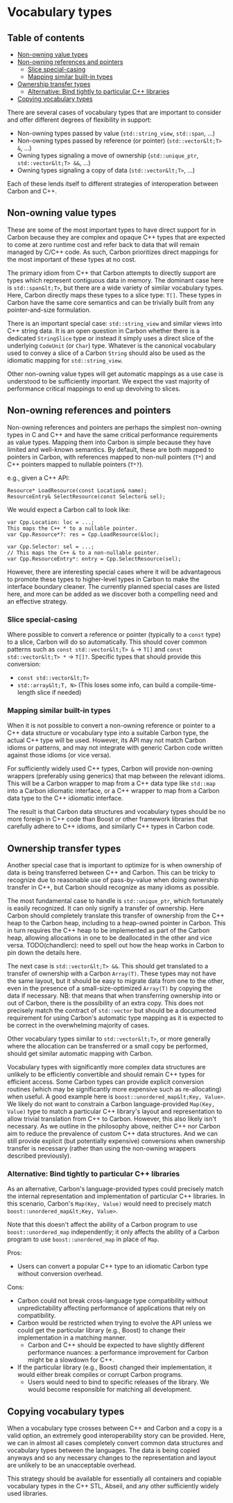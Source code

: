 # Vocabulary types

<!--
Part of the Carbon Language project, under the Apache License v2.0 with LLVM
Exceptions. See /LICENSE for license information.
SPDX-License-Identifier: Apache-2.0 WITH LLVM-exception
-->

## Table of contents

<!-- toc -->

- [Non-owning value types](#non-owning-value-types)
- [Non-owning references and pointers](#non-owning-references-and-pointers)
  - [Slice special-casing](#slice-special-casing)
  - [Mapping similar built-in types](#mapping-similar-built-in-types)
- [Ownership transfer types](#ownership-transfer-types)
  - [Alternative: Bind tightly to particular C++ libraries](#alternative-bind-tightly-to-particular-c-libraries)
- [Copying vocabulary types](#copying-vocabulary-types)

<!-- tocstop -->

There are several cases of vocabulary types that are important to consider and
offer different degrees of flexibility in support:

- Non-owning types passed by value (`std::string_view`, `std::span`, ...)
- Non-owning types passed by reference (or pointer) (`std::vector&lt;T> &`, ...)
- Owning types signaling a move of ownership (`std::unique_ptr`,
  `std::vector&lt;T> &&`, ...)
- Owning types signaling a copy of data (`std::vector&lt;T>`, ...)

Each of these lends itself to different strategies of interoperation between
Carbon and C++.

## Non-owning value types

These are some of the most important types to have direct support for in Carbon
because they are complex and opaque C++ types that are expected to come at zero
runtime cost and refer back to data that will remain managed by C/C++ code. As
such, Carbon prioritizes direct mappings for the most important of these types
at no cost.

The primary idiom from C++ that Carbon attempts to directly support are types
which represent contiguous data in memory. The dominant case here is
`std::span&lt;T>`, but there are a wide variety of similar vocabulary types.
Here, Carbon directly maps these types to a slice type: `T[]`. These types in
Carbon have the same core semantics and can be trivially built from any
pointer-and-size formulation.

There is an important special case: `std::string_view` and similar views into
C++ string data. It is an open question in Carbon whether there is a dedicated
`StringSlice` type or instead it simply uses a direct slice of the underlying
`CodeUnit` (or `Char`) type. Whatever is the canonical vocabulary used to convey
a slice of a Carbon `String` should also be used as the idiomatic mapping for
`std::string_view`.

Other non-owning value types will get automatic mappings as a use case is
understood to be sufficiently important. We expect the vast majority of
performance critical mappings to end up devolving to slices.

## Non-owning references and pointers

Non-owning references and pointers are perhaps the simplest non-owning types in
C and C++ and have the same critical performance requirements as value types.
Mapping them into Carbon is simple because they have limited and well-known
semantics. By default, these are both mapped to pointers in Carbon, with
references mapped to non-null pointers (`T*`) and C++ pointers mapped to
nullable pointers (`T*?`).

e.g., given a C++ API:

```
Resource* LoadResource(const Location& name);
ResourceEntry& SelectResource(const Selector& sel);
```

We would expect a Carbon call to look like:

```
var Cpp.Location: loc = ...;
This maps the C++ * to a nullable pointer.
var Cpp.Resource*?: res = Cpp.LoadResource(&loc);

var Cpp.Selector: sel = ...;
// This maps the C++ & to a non-nullable pointer.
var Cpp.ResourceEntry*: entry = Cpp.SelectResource(sel);
```

However, there are interesting special cases where it will be advantageous to
promote these types to higher-level types in Carbon to make the interface
boundary cleaner. The currently planned special cases are listed here, and more
can be added as we discover both a compelling need and an effective strategy.

### Slice special-casing

Where possible to convert a reference or pointer (typically to a `const` type)
to a slice, Carbon will do so automatically. This should cover common patterns
such as `const std::vector&lt;T> &` -> `T[]` and `const std::vector&lt;T> *` ->
`T[]?`. Specific types that should provide this conversion:

- `const std::vector&lt;T>`
- `std::array&lt;T, N>` (This loses some info, can build a compile-time-length
  slice if needed)

### Mapping similar built-in types

When it is not possible to convert a non-owning reference or pointer to a C++
data structure or vocabulary type into a suitable Carbon type, the actual C++
type will be used. However, its API may not match Carbon idioms or patterns, and
may not integrate with generic Carbon code written against those idioms (or vice
versa).

For sufficiently widely used C++ types, Carbon will provide non-owning wrappers
(preferably using generics) that map between the relevant idioms. This will be a
Carbon wrapper to map from a C++ data type like `std::map` into a Carbon
idiomatic interface, or a C++ wrapper to map from a Carbon data type to the C++
idiomatic interface.

The result is that Carbon data structures and vocabulary types should be no more
foreign in C++ code than Boost or other framework libraries that carefully
adhere to C++ idioms, and similarly C++ types in Carbon code.

## Ownership transfer types

Another special case that is important to optimize for is when ownership of data
is being transferred between C++ and Carbon. This can be tricky to recognize due
to reasonable use of pass-by-value when doing ownership transfer in C++, but
Carbon should recognize as many idioms as possible.

The most fundamental case to handle is `std::unique_ptr`, which fortunately is
easily recognized. It can only signify a transfer of ownership. Here Carbon
should completely translate this transfer of ownership from the C++ heap to the
Carbon heap, including to a heap-owned pointer in Carbon. This in turn requires
the C++ heap to be implemented as part of the Carbon heap, allowing allocations
in one to be deallocated in the other and vice versa. TODO(chandlerc): need to
spell out how the heap works in Carbon to pin down the details here.

The next case is `std::vector&lt;T> &&`. This should get translated to a
transfer of ownership with a Carbon `Array(T)`. These types may not have the
same layout, but it should be easy to migrate data from one to the other, even
in the presence of a small-size-optimized `Array(T)` by copying the data if
necessary. NB: that means that when transferring ownership into or out of
Carbon, there is the possibility of an extra copy. This does not precisely match
the contract of `std::vector` but should be a documented requirement for using
Carbon's automatic type mapping as it is expected to be correct in the
overwhelming majority of cases.

Other vocabulary types similar to `std::vector&lt;T>`, or more generally where
the allocation can be transferred or a small copy be performed, should get
similar automatic mapping with Carbon.

Vocabulary types with significantly more complex data structures are unlikely to
be efficiently convertible and should remain C++ types for efficient access.
Some Carbon types can provide explicit conversion routines (which may be
significantly more expensive such as re-allocating) when useful. A good example
here is `boost::unordered_map&lt;Key, Value>`. We likely do not want to
constrain a Carbon language-provided `Map(Key, Value)` type to match a
particular C++ library's layout and representation to allow trivial translation
from C++ to Carbon. However, this also likely isn't necessary. As we outline in
the philosophy above, neither C++ nor Carbon aim to reduce the prevalence of
custom C++ data structures. And we can still provide explicit (but potentially
expensive) conversions when ownership transfer is necessary (rather than using
the non-owning wrappers described previously).

### Alternative: Bind tightly to particular C++ libraries

As an alternative, Carbon's language-provided types could precisely match the
internal representation and implementation of particular C++ libraries. In this
scenario, Carbon's `Map(Key, Value)` would need to precisely match
`boost::unordered_map&lt;Key, Value>`.

Note that this doesn't affect the ability of a Carbon program to use
`boost::unordered_map` independently; it only affects the ability of a Carbon
program to use `boost::unordered_map` in place of `Map`.

Pros:

- Users can convert a popular C++ type to an idiomatic Carbon type without
  conversion overhead.

Cons:

- Carbon could not break cross-language type compatibility without
  unpredictability affecting performance of applications that rely on
  compatibility.
- Carbon would be restricted when trying to evolve the API unless we could get
  the particular library (e.g., Boost) to change their implementation in a
  matching manner.
  - Carbon and C++ should be expected to have slightly different performance
    nuances: a performance improvement for Carbon might be a slowdown for C++.
- If the particular library (e.g., Boost) changed their implementation, it would
  either break compiles or corrupt Carbon programs.
  - Users would need to bind to specific releases of the library. We would
    become responsible for matching all development.

## Copying vocabulary types

When a vocabulary type crosses between C++ and Carbon and a copy is a valid
option, an extremely good interoperability story can be provided. Here, we can
in almost all cases completely convert common data structures and vocabulary
types between the languages. The data is being copied anyways and so any
necessary changes to the representation and layout are unlikely to be an
unacceptable overhead.

This strategy should be available for essentially all containers and copiable
vocabulary types in the C++ STL, Abseil, and any other sufficiently widely used
libraries.
